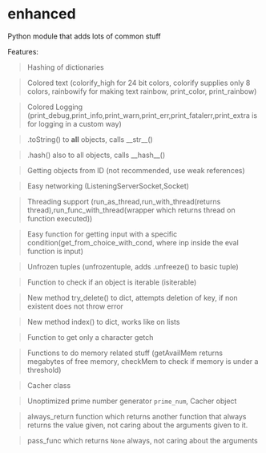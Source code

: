 # enhanced
Python module that adds lots of common stuff

Features:

> Hashing of dictionaries

> Colored text (colorify_high for 24 bit colors, colorify supplies only 8 colors, rainbowify for making text rainbow, print_color, print_rainbow)

> Colored Logging (print_debug,print_info,print_warn,print_err,print_fatalerr,print_extra is for logging in a custom way)

> .toString() to **all** objects, calls \_\_str\_\_()

> .hash() also to all objects, calls \_\_hash\_\_()

> Getting objects from ID (not recommended, use weak references)

> Easy networking (ListeningServerSocket,Socket)

> Threading support (run_as_thread,run_with_thread(returns thread),run_func_with_thread(wrapper which returns thread on function executed))

> Easy function for getting input with a specific condition(get_from_choice_with_cond, where inp inside the eval function is input)

> Unfrozen tuples (unfrozentuple, adds .unfreeze() to basic tuple)

> Function to check if an object is iterable (isiterable)

> New method try_delete() to dict, attempts deletion of key, if non existent does not throw error

> New method index() to dict, works like on lists

> Function to get only a character getch

> Functions to do memory related stuff (getAvailMem returns megabytes of free memory, checkMem to check if memory is under a threshold)

> Cacher class

> Unoptimized prime number generator `prime_num`, Cacher object

> always_return function which returns another function that always returns the value given, not caring about the arguments given to it.

> pass_func which returns `None` always, not caring about the arguments
